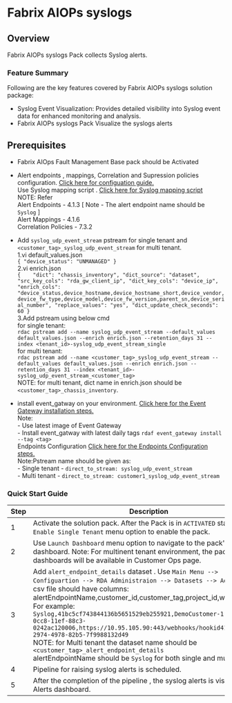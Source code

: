 # Fabrix AIOPs syslogs

## Overview

Fabrix AIOPs syslogs Pack collects Syslog alerts.

### Feature Summary  
  
Following are the key features covered by Fabrix AIOPs syslogs solution package:  
  
- Syslog Event Visualization: Provides detailed visibility into Syslog event data for enhanced monitoring and analysis.
- Fabrix AIOPs syslogs Pack Visualize the syslogs alerts

## Prerequisites
- Fabrix AIOps Fault Management Base pack should be Activated 
- Alert endpoints , mappings, Correlation and Supression policies configuration. <a href="https://bot-docs.cloudfabrix.io/installation_guides/oia_management" target="_blank">Click here for configuation guide.</a><br>Use Syslog mapping script . <a href="https://github.com/cloudfabrix/rda_packs/tree/main/Fabrix%20AIOPs%20syslogs/8.0.3/resources" target="_blank">Click here for Syslog mapping script</a><br>NOTE: Refer<br>Alert Endpoints - 4.1.3 [ Note - The alert endpoint name should be `Syslog` ]<br>Alert Mappings - 4.1.6<br>Correlation Policies - 7.3.2<br>

- Add `syslog_udp_event_stream` pstream for single tenant and `<customer_tag>_syslog_udp_event_stream` for multi tenant.<br>1.vi default_values.json<br>```{
	"device_status": "UNMANAGED"
} ```<br>2.vi enrich.json<br>```{   
    "dict": "chassis_inventory",
    "dict_source": "dataset",
    "src_key_cols": "rda_gw_client_ip",
    "dict_key_cols": "device_ip",
    "enrich_cols": "device_status,device_hostname,device_hostname_short,device_vendor,device_fw_type,device_model,device_fw_version,parent_sn,device_serial_number",
    "replace_values": "yes",
    "dict_update_check_seconds": 60
} ```<br>3.Add pstream using below cmd<br> for single tenant:<br>```rdac pstream add --name syslog_udp_event_stream --default_values default_values.json --enrich enrich.json --retention_days 31 --index <tenant_id>-syslog_udp_event_stream_single ```<br>for multi tenant:<br>```rdac pstream add --name <customer_tag>_syslog_udp_event_stream --default_values default_values.json --enrich enrich.json --retention_days 31 --index <tenant_id>-syslog_udp_event_stream_<customer_tag> ```<br>NOTE: for multi tenant, dict name in enrich.json  should be `<customer_tag>_chassis_inventory`.


- install event_gatway on your environment. <a href="https://bot-docs.cloudfabrix.io/installation_guides/rda_edge_services/#12-rda-event-gateway-installation" target="_blank">Click here for the Event Gateway installation steps.</a><br>Note:<br>-  Use latest image of Event Gateway <br>-  Install event_gatway with latest daily tags `rdaf event_gateway install --tag <tag>`<br>Endpoints Configuration <a href="https://bot-docs.cloudfabrix.io/installation_guides/rda_edge_services/#124-endpoints-configuration" target="_blank">Click here for the Endpoints Configuration steps.</a><br>Note:Pstream name should be given as:<br>- Single tenant - `direct_to_stream: syslog_udp_event_stream`<br>- Multi tenant - `direct_to_stream: customer1_syslog_udp_event_stream`







### Quick Start Guide 
  
  
| Step | Description |  
|------|-------------|  
| 1    | Activate the solution pack. After the Pack is in `ACTIVATED` status, use `Enable Single Tenant` menu option to enable the pack.  |  
| 2    | Use `Launch Dashboard` menu option to navigate to the pack's dashboard. Note: For multinent tenant environment, the pack specific dashboards will be available in Customer Ops page.|     
| 3    |  Add `alert_endpoint_details` dataset . Use `Main Menu --> Configuartion --> RDA Administraion --> Datasets --> Add Dataset`. csv file should have columns: alertEndpointName,customer_id,customer_tag,project_id,webhookURL.<br>For example:<br>```Syslog,41bc5cf743844136b5651529eb255921,DemoCustomer-1,6f870d54-0cc8-11ef-88c3-0242ac120006,https://10.95.105.90:443/webhooks/hookid4113380f-2974-4978-82b5-7f9988132d49```<br>NOTE: for Multi tenant the dataset name should be `<customer_tag>_alert_endpoint_details`<br>alertEndpointName should be `Syslog` for both single and multi tenant. |    
| 4    | Pipeline for raising syslog alerts is scheduled.|
| 5    | After the completion of the pipeline , the syslog alerts is visualized in Alerts dashboard. |   
   

